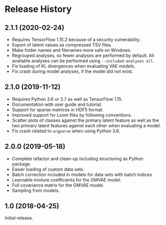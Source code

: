 # Release History

## 2.1.1 (2020-02-24) ##

* Requires TensorFlow 1.15.2 because of a security vulnerability.
* Export of latent values as compressed TSV files.
* Make folder names and filenames more safe on Windows.
* Regrouped analyses, so fewer analyses are performed by default. All available analyses can be performed using ``--included-analyses all``.
* Fix loading of KL divergences when evaluating VAE models.
* Fix crash during model analyses, if the model did not exist.

## 2.1.0 (2019-11-12) ##

* Requires Python 3.6 or 3.7 as well as TensorFlow 1.15.
* Documentation with user guide and tutorial.
* Support for sparse matrices in HDF5 format.
* Improved support for Loom files by following conventions.
* Scatter plots of classes against the primary latent feature as well as the two primary latent features against each other when evaluating a model.
* Fix crash related to `argparse` when using Python 3.6.

## 2.0.0 (2019-05-18) ##

* Complete refactor and clean-up including structuring as Python package.
* Easier loading of custom data sets.
* Batch correction included in models for data sets with batch indices.
* Learnable mixture coefficients for the GMVAE model.
* Full covariance matrix for the GMVAE model.
* Sampling from models.

## 1.0 (2018-04-25) ##

Initial release.
